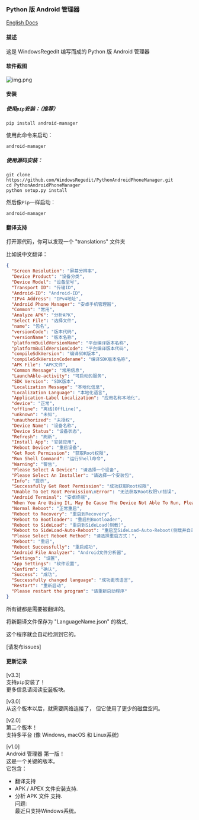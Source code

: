 ### Python 版 Android 管理器

[English Docs](README.md)

#### 描述
这是 WindowsRegedit 编写而成的 Python 版 Android 管理器

#### 软件截图
![img.png](https://fastly.jsdelivr.net/gh/WindowsRegedit/PythonAndroidPhoneManager@master/img.png)

#### 安装
##### 使用``pip``安装：（推荐）
```shell
pip install android-manager
```
使用此命令来启动：
```shell
android-manager
```
##### 使用源码安装：
```shell
git clone https://github.com/WindowsRegedit/PythonAndroidPhoneManager.git
cd PythonAndroidPhoneManager
python setup.py install
```
然后像``Pip``一样启动：
```shell
android-manager
```

#### 翻译支持
打开源代码，你可以发现一个 "translations" 文件夹

比如说中文翻译：
```json
{
  "Screen Resolution": "屏幕分辨率",
  "Device Product": "设备分类",
  "Device Model": "设备型号",
  "Transport ID": "传输ID",
  "Android-ID": "Android-ID",
  "IPv4 Address": "IPv4地址",
  "Android Phone Manager": "安卓手机管理器",
  "Common": "常用",
  "Analyze APK": "分析APK",
  "Select File": "选择文件",
  "name": "包名",
  "versionCode": "版本代码",
  "versionName": "版本名称",
  "platformBuildVersionName": "平台编译版本名称",
  "platformBuildVersionCode": "平台编译版本代码",
  "compileSdkVersion": "编译SDK版本",
  "compileSdkVersionCodename": "编译SDK版本名称",
  "APK File": "APK文件",
  "Common Message": "常用信息",
  "LaunchAble-activity": "可启动的服务",
  "SDK Version": "SDK版本",
  "Localization Message": "本地化信息",
  "Localization Language": "本地化语言",
  "Application-Label Localization": "应用名称本地化",
  "device": "正常",
  "offline": "离线(OffLine)",
  "unknown": "未知",
  "unauthorized": "未授权",
  "Device Name": "设备名称",
  "Device Status": "设备状态",
  "Refresh": "刷新",
  "Install App": "安装应用",
  "Reboot Device": "重启设备",
  "Get Root Permission": "获取Root权限",
  "Run Shell Command": "运行Shell命令",
  "Warning": "警告",
  "Please Select A Device": "请选择一个设备",
  "Please Select An Installer": "请选择一个安装包",
  "Info": "提示",
  "Successfully Get Root Permission": "成功获取Root权限",
  "Unable To Get Root Permission\nError": "无法获取Root权限\n错误",
  "Android Terminal": "安卓终端",
  "When You Are Using It, May Be Cause The Device Not Able To Run, Please Use Carefully": "在使用过程中，有可能会导致设备无法正常运行，请谨慎使用",
  "Normal Reboot": "正常重启",
  "Reboot to Recovery": "重启到Recovery",
  "Reboot to Bootloader": "重启到Bootloader",
  "Reboot to SideLoad": "重启到SideLoad(侧载)",
  "Reboot to SideLoad-Auto-Reboot": "重启至SideLoad-Auto-Reboot(侧载并自动重启)",
  "Please Select Reboot Method": "请选择重启方式：",
  "Reboot": "重启",
  "Reboot Successfully": "重启成功",
  "Android File Analyzer": "Android文件分析器",
  "Settings": "设置",
  "App Settings": "软件设置",
  "Confirm": "确认",
  "Success": "成功",
  "Successfully changed language": "成功更改语言",
  "Restart": "重新启动",
  "Please restart the program": "请重新启动程序"
}
```
所有键都是需要被翻译的。

将新翻译文件保存为 "LanguageName.json" 的格式,

这个程序就会自动检测到它的。

[请发布issues]

#### 更新记录
[v3.3]<br>
支持``pip``安装了！<br>
更多信息请阅读[安装](#安装)板块。

[v3.0]<br>
从这个版本以后，就需要网络连接了，
但它使用了更少的磁盘空间。<br>

[v2.0]<br>
第二个版本！<br>
支持多平台
(像 Windows, macOS 和 Linux系统)<br>

[v1.0]<br>
Android 管理器 第一版！<br>
这是一个关键的版本。<br>
它包含：<br>
 - 翻译支持<br>
 - APK / APEX 文件安装支持.<br>
 - 分析 APK 文件 支持.<br>
问题:<br>
最近只支持Windows系统。<br>